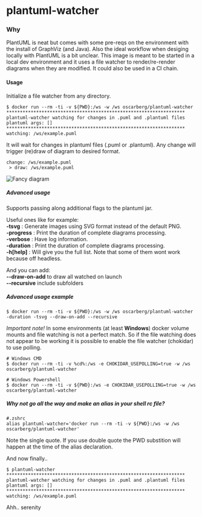 # plantuml-watcher

### Why
PlantUML is neat but comes with some pre-reqs on the environment with the install of GraphViz (and Java). Also the ideal workflow when desiging locally with PlantUML is a bit unclear. This image is meant to be started in a local dev environment and it uses a file watcher to render/re-render diagrams when they are modified. It could also be used in a CI chain.

#### Usage
Initialize a file watcher from any directory.
```
$ docker run --rm -ti -v ${PWD}:/ws -w /ws oscarberg/plantuml-watcher
******************************************************************
plantuml-watcher watching for changes in .puml and .plantuml files
plantuml args: []
******************************************************************
watching: /ws/example.puml
```
It will wait for changes in plantuml files (.puml or .plantuml). Any change will trigger (re)draw of diagram to desired format.
```
change: /ws/example.puml
 > draw: /ws/example.puml
```
![Fancy diagram](https://raw.githubusercontent.com/oversizedhat/plantuml-watcher/main/example.png)

##### Advanced usage

Supports passing along additional flags to the plantuml jar. 

Useful ones like for example:  
**-tsvg** : Generate images using SVG format instead of the default PNG.  
**-progress** : Print the duration of complete diagrams processing.  
**-verbose** : Have log information.  
**-duration** : Print the duration of complete diagrams processing.  
**-h[help]** : Will give you the full list. Note that some of them wont work because off headless.  

And you can add:  
**--draw-on-add** to draw all watched on launch  
**--recursive** include subfolders

##### Advanced usage example
```
$ docker run --rm -ti -v ${PWD}:/ws -w /ws oscarberg/plantuml-watcher -duration -tsvg --draw-on-add --recursive
```

*Important note!* In some environments (at least **Windows**) docker volume mounts and file watching is not a perfect match. So if the file watching does not appear to be working it is possible to enable the file watcher (chokidar) to use polling.

```
# Windows CMD
$ docker run --rm -ti -v %cd%:/ws -e CHOKIDAR_USEPOLLING=true -w /ws oscarberg/plantuml-watcher

# Windows Powershell
$ docker run --rm -ti -v ${PWD}:/ws -e CHOKIDAR_USEPOLLING=true -w /ws oscarberg/plantuml-watcher
```

##### Why not go all the way and make an alias in your shell rc file?
```
#.zshrc
alias plantuml-watcher='docker run --rm -ti -v ${PWD}:/ws -w /ws oscarberg/plantuml-watcher'
```
Note the single quote. If you use double quote the PWD substition will happen at the time of the alias declaration.

And now finally..
```
$ plantuml-watcher
******************************************************************
plantuml-watcher watching for changes in .puml and .plantuml files
plantuml args: []
******************************************************************
watching: /ws/example.puml
```
Ahh.. serenity